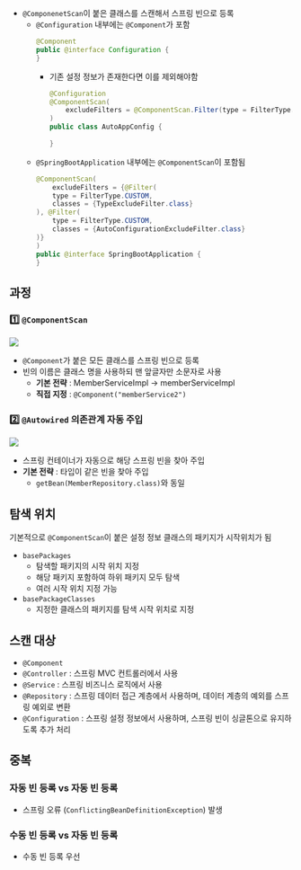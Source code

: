- `@ComponenetScan`이 붙은 클래스를 스캔해서 스프링 빈으로 등록
	- `@Configuration` 내부에는 `@Component`가 포함
		```java
		@Component  
		public @interface Configuration {
		}
		```
		- 기존 설정 정보가 존재한다면 이를 제외해야함
			```java
			@Configuration  
			@ComponentScan(  
			    excludeFilters = @ComponentScan.Filter(type = FilterType.ANNOTATION, classes = Configuration.class)  
			)  
			public class AutoAppConfig {  
			  
			}
			```
	- `@SpringBootApplication` 내부에는 `@ComponentScan`이 포함됨
		```java
		@ComponentScan(  
		    excludeFilters = {@Filter(  
		    type = FilterType.CUSTOM,  
			classes = {TypeExcludeFilter.class}  
		), @Filter(  
		    type = FilterType.CUSTOM,  
		    classes = {AutoConfigurationExcludeFilter.class}  
		)}  
		)  
		public @interface SpringBootApplication {
		}
		```
## 과정
### 1️⃣ `@ComponentScan`
![](https://i.imgur.com/GFfjwHY.png)
- `@Component`가 붙은 모든 클래스를 스프링 빈으로 등록
- 빈의 이름은 클래스 명을 사용하되 맨 앞글자만 소문자로 사용
	- **기본 전략** : MemberServiceImpl -> memberServiceImpl
	- **직접 지정** : `@Component("memberService2")`
### 2️⃣ `@Autowired` 의존관계 자동 주입
![](https://i.imgur.com/qLpBCuL.png)
- 스프링 컨테이너가 자동으로 해당 스프링 빈을 찾아 주입
- **기본 전략** : 타입이 같은 빈을 찾아 주입
	- `getBean(MemberRepository.class)`와 동일
## 탐색 위치
기본적으로 `@ComponentScan`이 붙은 설정 정보 클래스의 패키지가 시작위치가 됨
- `basePackages`
	- 탐색할 패키지의 시작 위치 지정
	- 해당 패키지 포함하여 하위 패키지 모두 탐색
	- 여러 시작 위치 지정 가능
- `basePackageClasses`
	- 지정한 클래스의 패키지를 탐색 시작 위치로 지정
## 스캔 대상
- `@Component`
- `@Controller` : 스프링 MVC 컨트롤러에서 사용
- `@Service` : 스프링 비즈니스 로직에서 사용
- `@Repository` : 스프링 데이터 접근 계층에서 사용하며, 데이터 계층의 예외를 스프링 예외로 변환
- `@Configuration` : 스프링 설정 정보에서 사용하며, 스프링 빈이 싱글톤으로 유지하도록 추가 처리
## 중복
### 자동 빈 등록 vs 자동 빈 등록
- 스프링 오류 (`ConflictingBeanDefinitionException`) 발생
### 수동 빈 등록 vs 자동 빈 등록
- 수동 빈 등록 우선
